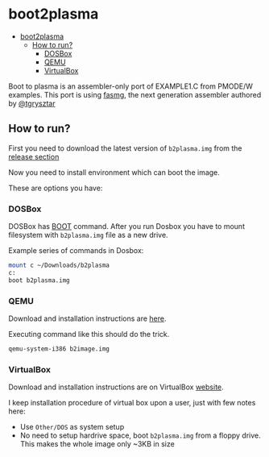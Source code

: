 # boot2plasma

- [boot2plasma](#boot2plasma)
	- [How to run?](#how-to-run)
		- [DOSBox](#dosbox)
		- [QEMU](#qemu)
		- [VirtualBox](#virtualbox)

Boot to plasma is an assembler-only port of EXAMPLE1.C from PMODE/W examples. This port is using [fasmg](https://flatassembler.net/download.php), the next generation assembler authored by [@tgrysztar](https://github.com/tgrysztar)

## How to run?

First you need to download the latest version of `b2plasma.img` from the [release section](https://github.com/littleli/boot2plasma/releases)

Now you need to install environment which can boot the image.

These are options you have:


### DOSBox

DOSBox has [BOOT](https://www.dosbox.com/wiki/BOOT) command. After you run Dosbox you have to mount filesystem with `b2plasma.img` file as a new drive.

Example series of commands in Dosbox:
```sh
mount c ~/Downloads/b2plasma
c:
boot b2plasma.img
```

### QEMU

Download and installation instructions are [here](https://www.qemu.org/download).

Executing command like this should do the trick.
```sh
qemu-system-i386 b2image.img
```

### VirtualBox

Download and installation instructions are on VirtualBox [website](https://www.virtualbox.org).

I keep installation procedure of virtual box upon a user, just with few notes here:

- Use `Other/DOS` as system setup
- No need to setup hardrive space, boot `b2plasma.img` from a floppy drive. This makes the whole image only ~3KB in size
